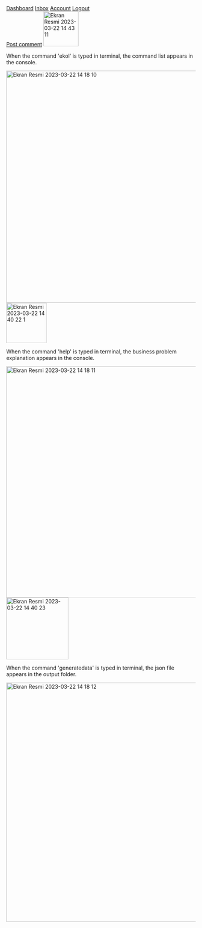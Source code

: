 <div class="button-group">
    <a href="#" class="button primary">Dashboard</a>
    <a href="#" class="button">Inbox</a>
    <a href="#" class="button">Account</a>
    <a href="#" class="button">Logout</a>
</div>
<a href="#" class="button">Post comment</a>






<img width="93" alt="Ekran Resmi 2023-03-22 14 43 11" src="https://user-images.githubusercontent.com/120092745/226894536-0d54a603-22cc-4281-88bd-e9c7c658b9ac.png">


When the command 'ekol' is typed in terminal, the command list appears in the console.


<img width="618" alt="Ekran Resmi 2023-03-22 14 18 10" src="https://user-images.githubusercontent.com/120092745/226894581-5cb2c003-a5b0-4504-962c-2428df1a38a2.png">




<img width="107" alt="Ekran Resmi 2023-03-22 14 40 22 1" src="https://user-images.githubusercontent.com/120092745/226894814-7a261fee-faf2-495e-ae1c-191928e5d5d3.png">


When the command 'help' is typed in terminal, the business problem explanation appears in the console.


<img width="615" alt="Ekran Resmi 2023-03-22 14 18 11" src="https://user-images.githubusercontent.com/120092745/226894833-9ef09728-75ad-4a87-90c0-4440cdac8dae.png">




<img width="165" alt="Ekran Resmi 2023-03-22 14 40 23" src="https://user-images.githubusercontent.com/120092745/226894871-3eddb240-90cd-4d82-ab83-fe1c0277217b.png">


When the command 'generatedata' is typed in terminal, the json file  appears in the output folder.



<img width="637" alt="Ekran Resmi 2023-03-22 14 18 12" src="https://user-images.githubusercontent.com/120092745/226894881-7b8ae0b0-6d5c-480d-85ee-06eff126dff0.png">
